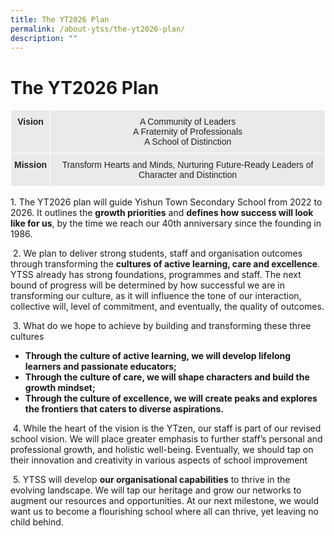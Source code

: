 ```yaml
---
title: The YT2026 Plan
permalink: /about-ytss/the-yt2026-plan/
description: ""
---
```

# **The YT2026 Plan**


<table style="border-collapse:collapse;border-spacing:0" class="tg"><thead><tr><th style="background-color:#EAEAEA;border-color:#ffffff;border-style:solid;border-width:1px;color:#222;font-family:Arial, sans-serif;font-size:14px;font-weight:bold;overflow:hidden;padding:10px 5px;text-align:center;vertical-align:top;word-break:normal">Vision</th><th style="background-color:#EAEAEA;border-color:#ffffff;border-style:solid;border-width:1px;color:#222;font-family:Arial, sans-serif;font-size:14px;font-weight:normal;overflow:hidden;padding:10px 5px;text-align:center;vertical-align:top;word-break:normal">A Community of Leaders<br>A Fraternity of Professionals<br>A School of Distinction</th></tr></thead><tbody><tr><td style="background-color:#EAEAEA;border-color:#ffffff;border-style:solid;border-width:1px;color:#222;font-family:Arial, sans-serif;font-size:14px;font-weight:bold;overflow:hidden;padding:10px 5px;text-align:center;vertical-align:top;word-break:normal">Mission</td><td style="background-color:#EAEAEA;border-color:#ffffff;border-style:solid;border-width:1px;color:#222;font-family:Arial, sans-serif;font-size:14px;overflow:hidden;padding:10px 5px;text-align:center;vertical-align:top;word-break:normal">Transform Hearts and Minds, Nurturing Future-Ready Leaders of Character and Distinction</td></tr></tbody></table>


1. The YT2026 plan will guide Yishun Town Secondary School from 2022 to 2026. It outlines the **growth priorities** and **defines how success will look like for us**, by the time we reach our 40th anniversary since the founding in 1986.  

 2. We plan to deliver strong students, staff and organisation outcomes through transforming the **cultures of active learning, care and excellence**. YTSS already has strong foundations, programmes and staff. The next bound of progress will be determined by how successful we are in transforming our culture, as it will influence the tone of our interaction, collective will, level of commitment, and eventually, the quality of outcomes.  

 3. What do we hope to achieve by building and transforming these three cultures

*   **Through the culture of active learning, we will develop lifelong learners and passionate educators;**
*   **Through the culture of care, we will shape characters and build the growth mindset;**
*   **Through the culture of excellence, we will create peaks and explores the frontiers that caters to diverse aspirations.**

 4. While the heart of the vision is the YTzen, our staff is part of our revised school vision. We will place greater emphasis to further staff’s personal and professional growth, and holistic well-being. Eventually, we should tap on their innovation and creativity in various aspects of school improvement

 5. YTSS will develop **our organisational capabilities** to thrive in the evolving landscape. We will tap our heritage and grow our networks to augment our resources and opportunities. At our next milestone, we would want us to become a flourishing school where all can thrive, yet leaving no child behind.
